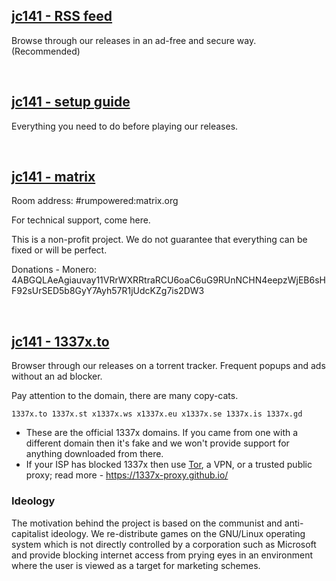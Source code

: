 ## [jc141 - RSS feed](https://github.com/jc141x/releases-feed)

Browse through our releases in an ad-free and secure way. (Recommended)

<br>

## [jc141 - setup guide](https://github.com/jc141x/jc141-bash/tree/master/setup)
Everything you need to do before playing our releases.

<br>

## [jc141 - matrix](https://matrix.to/#/#rumpowered:matrix.org)
Room address: #rumpowered:matrix.org

For technical support, come here.

This is a non-profit project. We do not guarantee that everything can be fixed or will be perfect.

Donations - Monero: 4ABGQLAeAgiauvay11VRrWXRRtraRCU6oaC6uG9RUnNCHN4eepzWjEB6sHF92sUrSED5b8GyY7Ayh57R1jUdcKZg7is2DW3

<br>

## [jc141 - 1337x.to](https://1337x.to/user/johncena141/)

Browser through our releases on a torrent tracker. Frequent popups and ads without an ad blocker.

Pay attention to the domain, there are many copy-cats.

```
1337x.to 1337x.st x1337x.ws x1337x.eu x1337x.se 1337x.is 1337x.gd
```

- These are the official 1337x domains. If you came from one with a different domain then it's fake and we won't provide support for anything downloaded from there.
- If your ISP has blocked 1337x then use [Tor](https://www.torproject.org/), a VPN, or a trusted public proxy; read more - https://1337x-proxy.github.io/

### Ideology

The motivation behind the project is based on the communist and anti-capitalist ideology. We re-distribute games on the GNU/Linux operating system which is not directly controlled by a corporation such as Microsoft and provide blocking internet access from prying eyes in an environment where the user is viewed as a target for marketing schemes.
